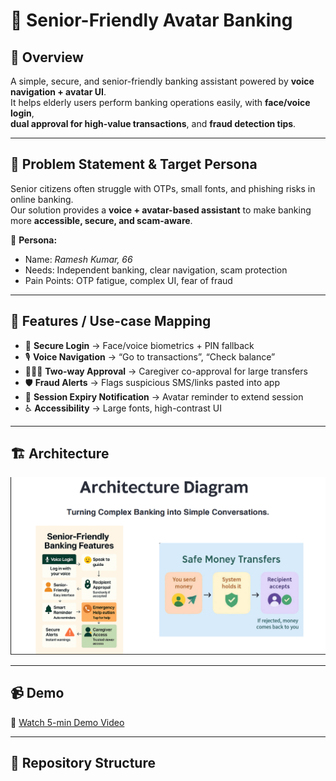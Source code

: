 # 🏦 Senior-Friendly Avatar Banking

## 📌 Overview
A simple, secure, and senior-friendly banking assistant powered by **voice navigation + avatar UI**.  
It helps elderly users perform banking operations easily, with **face/voice login**,  
**dual approval for high-value transactions**, and **fraud detection tips**.  

---

## 🎯 Problem Statement & Target Persona
Senior citizens often struggle with OTPs, small fonts, and phishing risks in online banking.  
Our solution provides a **voice + avatar-based assistant** to make banking more **accessible, secure, and scam-aware**.  

👤 **Persona:**  
- Name: *Ramesh Kumar, 66*  
- Needs: Independent banking, clear navigation, scam protection  
- Pain Points: OTP fatigue, complex UI, fear of fraud  

---

## 🚀 Features / Use-case Mapping
- 🔑 **Secure Login** → Face/voice biometrics + PIN fallback  
- 🎙️ **Voice Navigation** → “Go to transactions”, “Check balance”  
- 👩‍👩‍👧 **Two-way Approval** → Caregiver co-approval for large transfers  
- 🛡️ **Fraud Alerts** → Flags suspicious SMS/links pasted into app  
- 🔔 **Session Expiry Notification** → Avatar reminder to extend session  
- ♿ **Accessibility** → Large fonts, high-contrast UI  

---

## 🏗️ Architecture
![Architecture Diagram](https://github.com/ajaytilak0207/Bank-of-baroda/blob/main/Architectural-diagram.png)

---

## 📹 Demo
🎥 [Watch 5-min Demo Video](https://drive.google.com/drive/folders/1R-PgC0rFfbllltge-4C1SvGqKxV3lRPk)

---

## 📂 Repository Structure
